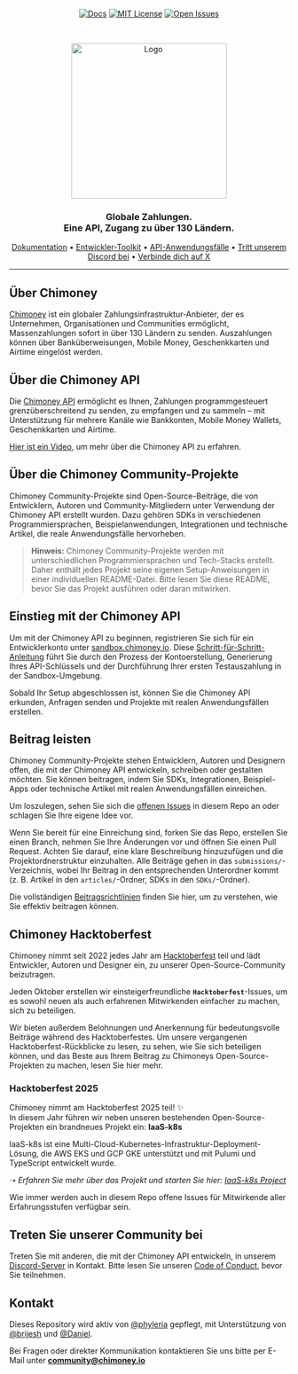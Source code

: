 <div align="center">
  
[![Docs](https://img.shields.io/badge/docs-chimoney.readme.io-blue)](https://chimoney.readme.io/reference/introduction)
[![MIT License](https://img.shields.io/badge/license-MIT-green)](https://github.com/Chimoney/chimoney-community-projects?tab=MIT-1-ov-file)
[![Open Issues](https://img.shields.io/github/issues/Chimoney/chimoney-community-projects)](https://github.com/Chimoney/chimoney-community-projects/issues)

</div>

&nbsp;

<div align="center" id="initial">
  <a href="https://chimoney.io/" target="_blank">
  <picture>
    <img src="https://chimoney.io/assets/icons/chimoney-purple-logo.svg" width="280" alt="Logo"/>
  </picture>
  </a>
</div>

<h3 align="center">
  Globale Zahlungen.  
  <br/>
  Eine API, Zugang zu über 130 Ländern. <br/>
</h3>

<div align="center">
  
  [Dokumentation](https://chimoney.readme.io/reference/introduction) • [Entwickler-Toolkit](https://chimoney.io/toolkit/) • [API-Anwendungsfälle](https://chimoney.io/api-use-cases/) • [Tritt unserem Discord bei](https://discord.gg/TsyKnzT4qV) • [Verbinde dich auf X](https://x.com/chimoney_io)
  
</div>

---

## Über Chimoney  

[Chimoney](https://chimoney.io/) ist ein globaler Zahlungsinfrastruktur-Anbieter, der es Unternehmen, Organisationen und Communities ermöglicht, Massenzahlungen sofort in über 130 Ländern zu senden. Auszahlungen können über Banküberweisungen, Mobile Money, Geschenkkarten und Airtime eingelöst werden.  

## Über die Chimoney API  

Die [Chimoney API](https://chimoney.readme.io/reference/introduction) ermöglicht es Ihnen, Zahlungen programmgesteuert grenzüberschreitend zu senden, zu empfangen und zu sammeln – mit Unterstützung für mehrere Kanäle wie Bankkonten, Mobile Money Wallets, Geschenkkarten und Airtime.  

[Hier ist ein Video](https://www.youtube.com/watch?v=VItvZbPH9cU&t=4s), um mehr über die Chimoney API zu erfahren.  

## Über die Chimoney Community-Projekte  

Chimoney Community-Projekte sind Open-Source-Beiträge, die von Entwicklern, Autoren und Community-Mitgliedern unter Verwendung der Chimoney API erstellt wurden. Dazu gehören SDKs in verschiedenen Programmiersprachen, Beispielanwendungen, Integrationen und technische Artikel, die reale Anwendungsfälle hervorheben.  

> **Hinweis:** Chimoney Community-Projekte werden mit unterschiedlichen Programmiersprachen und Tech-Stacks erstellt. Daher enthält jedes Projekt seine eigenen Setup-Anweisungen in einer individuellen README-Datei. Bitte lesen Sie diese README, bevor Sie das Projekt ausführen oder daran mitwirken.  

## Einstieg mit der Chimoney API  

Um mit der Chimoney API zu beginnen, registrieren Sie sich für ein Entwicklerkonto unter [sandbox.chimoney.io](https://sandbox.chimoney.io). Diese [Schritt-für-Schritt-Anleitung](https://www.loom.com/share/436303eb69c44f0d9757ea0c655bed89?sid=b6a0f661-721c-4731-9873-ae6f2d25780) führt Sie durch den Prozess der Kontoerstellung, Generierung Ihres API-Schlüssels und der Durchführung Ihrer ersten Testauszahlung in der Sandbox-Umgebung.  

Sobald Ihr Setup abgeschlossen ist, können Sie die Chimoney API erkunden, Anfragen senden und Projekte mit realen Anwendungsfällen erstellen.  

## Beitrag leisten  

Chimoney Community-Projekte stehen Entwicklern, Autoren und Designern offen, die mit der Chimoney API entwickeln, schreiben oder gestalten möchten. Sie können beitragen, indem Sie SDKs, Integrationen, Beispiel-Apps oder technische Artikel mit realen Anwendungsfällen einreichen.  

Um loszulegen, sehen Sie sich die [offenen Issues](https://github.com/Chimoney/chimoney-community-projects/issues) in diesem Repo an oder schlagen Sie Ihre eigene Idee vor.  

Wenn Sie bereit für eine Einreichung sind, forken Sie das Repo, erstellen Sie einen Branch, nehmen Sie Ihre Änderungen vor und öffnen Sie einen Pull Request. Achten Sie darauf, eine klare Beschreibung hinzuzufügen und die Projektordnerstruktur einzuhalten. Alle Beiträge gehen in das `submissions/`-Verzeichnis, wobei Ihr Beitrag in den entsprechenden Unterordner kommt (z. B. Artikel in den `articles/`-Ordner, SDKs in den `SDKs/`-Ordner).  

Die vollständigen [Beitragsrichtlinien](/CONTRIBUTING.md) finden Sie hier, um zu verstehen, wie Sie effektiv beitragen können.  

## Chimoney Hacktoberfest  

Chimoney nimmt seit 2022 jedes Jahr am [Hacktoberfest](https://hacktoberfest.com/) teil und lädt Entwickler, Autoren und Designer ein, zu unserer Open-Source-Community beizutragen.  

Jeden Oktober erstellen wir einsteigerfreundliche **`Hacktoberfest`**-Issues, um es sowohl neuen als auch erfahrenen Mitwirkenden einfacher zu machen, sich zu beteiligen.  

Wir bieten außerdem Belohnungen und Anerkennung für bedeutungsvolle Beiträge während des Hacktoberfestes. Um unsere vergangenen Hacktoberfest-Rückblicke zu lesen, zu sehen, wie Sie sich beteiligen können, und das Beste aus Ihrem Beitrag zu Chimoneys Open-Source-Projekten zu machen, lesen Sie hier mehr.  

### Hacktoberfest 2025  

Chimoney nimmt am Hacktoberfest 2025 teil! ✨  
In diesem Jahr führen wir neben unseren bestehenden Open-Source-Projekten ein brandneues Projekt ein: **IaaS-k8s**  

IaaS-k8s ist eine Multi-Cloud-Kubernetes-Infrastruktur-Deployment-Lösung, die AWS EKS und GCP GKE unterstützt und mit Pulumi und TypeScript entwickelt wurde.  

➝ _Erfahren Sie mehr über das Projekt und starten Sie hier:_ [_IaaS-k8s Project_](https://github.com/Chimoney/Iaas)  

Wie immer werden auch in diesem Repo offene Issues für Mitwirkende aller Erfahrungsstufen verfügbar sein.  

## Treten Sie unserer Community bei  

Treten Sie mit anderen, die mit der Chimoney API entwickeln, in unserem [Discord-Server](https://discord.gg/TsyKnzT4qV) in Kontakt. Bitte lesen Sie unseren [Code of Conduct](https://github.com/Chimoney/chimoney-community-projects/blob/main/CODE_OF_CONDUCT.md), bevor Sie teilnehmen.  

## Kontakt  

Dieses Repository wird aktiv von [@phyleria](https://github.com/phyleria) gepflegt, mit Unterstützung von [@brijesh](https://github.com/brijeshthummar02) und [@Daniel](https://github.com/Danbaba1).  

Bei Fragen oder direkter Kommunikation kontaktieren Sie uns bitte per E-Mail unter **<community@chimoney.io>**  
